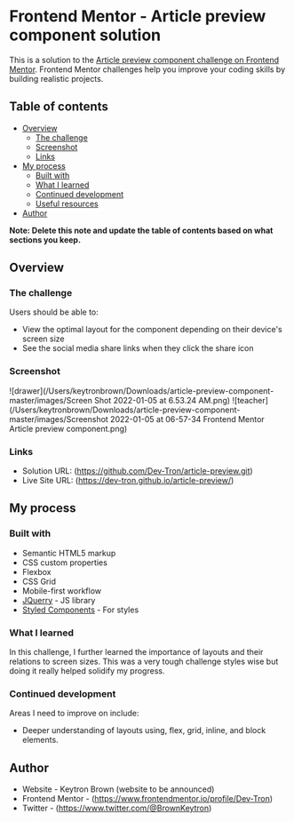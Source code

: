 # Frontend Mentor - Article preview component solution

This is a solution to the [Article preview component challenge on Frontend Mentor](https://www.frontendmentor.io/challenges/article-preview-component-dYBN_pYFT). Frontend Mentor challenges help you improve your coding skills by building realistic projects. 

## Table of contents

- [Overview](#overview)
  - [The challenge](#the-challenge)
  - [Screenshot](#screenshot)
  - [Links](#links)
- [My process](#my-process)
  - [Built with](#built-with)
  - [What I learned](#what-i-learned)
  - [Continued development](#continued-development)
  - [Useful resources](#useful-resources)
- [Author](#author)

**Note: Delete this note and update the table of contents based on what sections you keep.**

## Overview

### The challenge

Users should be able to:

- View the optimal layout for the component depending on their device's screen size
- See the social media share links when they click the share icon

### Screenshot

![drawer](/Users/keytronbrown/Downloads/article-preview-component-master/images/Screen Shot 2022-01-05 at 6.53.24 AM.png)
![teacher](/Users/keytronbrown/Downloads/article-preview-component-master/images/Screenshot 2022-01-05 at 06-57-34 Frontend Mentor Article preview component.png)

### Links

- Solution URL: (https://github.com/Dev-Tron/article-preview.git)
- Live Site URL: (https://dev-tron.github.io/article-preview/)

## My process

### Built with

- Semantic HTML5 markup
- CSS custom properties
- Flexbox
- CSS Grid
- Mobile-first workflow
- [JQuerry](https://jquery.com/) - JS library
- [Styled Components](https://styled-components.com/) - For styles

### What I learned

In this challenge, I further learned the importance of layouts and their relations to screen sizes. This was a very tough challenge styles wise but doing it really helped solidify my progress.

### Continued development

Areas I need to improve on include:

- Deeper understanding of layouts using, flex, grid, inline, and block elements.

## Author

- Website - Keytron Brown (website to be announced)
- Frontend Mentor - (https://www.frontendmentor.io/profile/Dev-Tron)
- Twitter - (https://www.twitter.com/@BrownKeytron)
